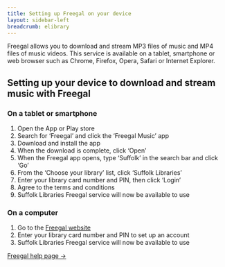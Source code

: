 ```yaml
---
title: Setting up Freegal on your device
layout: sidebar-left
breadcrumb: elibrary
---
```

Freegal allows you to download and stream MP3 files of music and MP4 files of music videos. This service is available on a tablet, smartphone or web browser such as Chrome, Firefox, Opera, Safari or Internet Explorer.

## Setting up your device to download and stream music with Freegal

### On a tablet or smartphone

1. Open the App or Play store
2. Search for ‘Freegal’ and click the ‘Freegal Music’ app
3. Download and install the app
4. When the download is complete, click ‘Open’
5. When the Freegal app opens, type ‘Suffolk’ in the search bar and click ‘Go’
6. From the ‘Choose your library’ list, click ‘Suffolk Libraries’
7. Enter your library card number and PIN, then click ‘Login’
8. Agree to the terms and conditions
9. Suffolk Libraries Freegal service will now be available to use

### On a computer

1. Go to the [Freegal website](http://suffolklibraries.freegalmusic.com)
2. Enter your library card number and PIN to set up an account
3. Suffolk Libraries Freegal service will now be available to use

[Freegal help page →](http://suffolklibraries.freegalmusic.com/questions)
